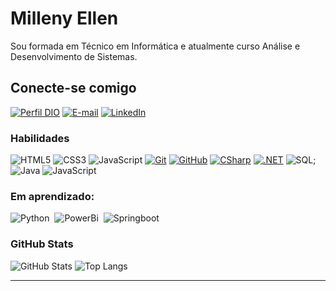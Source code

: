 # Milleny Ellen
Sou formada em Técnico em Informática e atualmente curso Análise e Desenvolvimento de Sistemas.

## Conecte-se comigo
[![Perfil DIO](https://img.shields.io/badge/-Meu%20Perfil%20na%20DIO-30A3DC?style=for-the-badge)](https://web.dio.me/users/ellenmilleny/)
[![E-mail](https://img.shields.io/badge/-Email-000?style=for-the-badge&logo=microsoft-outlook&logoColor=E94D5F)](mailto:ellenmilleny@gmail.com)
[![LinkedIn](https://img.shields.io/badge/-LinkedIn-000?style=for-the-badge&logo=linkedin&logoColor=30A3DC)](https://www.linkedin.com/in/millenyellen/)


### Habilidades
![HTML5](https://img.shields.io/badge/HTML-000?style=for-the-badge&logo=html5&logoColor=30A3DC)
![CSS3](https://img.shields.io/badge/CSS3-000?style=for-the-badge&logo=css3&logoColor=E94D5F)
![JavaScript](https://img.shields.io/badge/JavaScript-000?style=for-the-badge&logo=javascript&logoColor=30A3DC)
[![Git](https://img.shields.io/badge/Git-000?style=for-the-badge&logo=git&logoColor=E94D5F)](https://git-scm.com/doc) 
[![GitHub](https://img.shields.io/badge/GitHub-000?style=for-the-badge&logo=github&logoColor=30A3DC)](https://docs.github.com/)
[![CSharp](https://img.shields.io/badge/C#-000?style=for-the-badge&logo=github&logoColor=30A3DC)](https://docs.github.com/)
[![.NET](https://img.shields.io/badge/dotnet-000?style=for-the-badge&logo=github&logoColor=30A3DC)](https://docs.github.com/)
![SQL](https://img.shields.io/badge/-SQL-0D1117?style=for-the-badge&logo=mysql&labelColor=0D1117&textColor=0D1117);
![Java](https://img.shields.io/badge/Java-000?style=for-the-badge&logo=java&logoColor=E94D5F)
![JavaScript](https://img.shields.io/badge/JavaScript-000?style=for-the-badge&logo=javascript)

### Em aprendizado:
![Python](https://img.shields.io/badge/-Python-0D1117?style=for-the-badge&logo=python&labelColor=0D1117)&nbsp;
![PowerBi](https://img.shields.io/badge/-PowerBi-0D1117?style=for-the-badge&logo=powerbi&labelColor=0D1117&textColor=0D1117)&nbsp;
![Springboot](https://img.shields.io/badge/Spring_Boot-000?style=for-the-badge&logo=spring-boot)

### GitHub Stats
![GitHub Stats](https://github-readme-stats.vercel.app/api?username=Milleny27&theme=transparent&bg_color=000&border_color=30A3DC&show_icons=true&icon_color=30A3DC&title_color=E94D5F&text_color=FFF)
![Top Langs](https://github-readme-stats-git-masterrstaa-rickstaa.vercel.app/api/top-langs/?username=Milleny27&layout=compact&bg_color=000&border_color=30A3DC&title_color=E94D5F&text_color=FFF)


---

